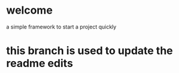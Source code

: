 # welcome
a  simple framework  to start a project quickly
# this branch is used to update the readme edits
